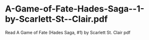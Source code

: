 # A-Game-of-Fate-Hades-Saga--1-by-Scarlett-St--Clair.pdf
Read A Game of Fate (Hades Saga, #1) by Scarlett St.  Clair pdf
